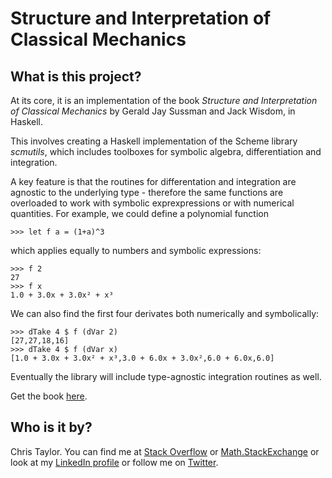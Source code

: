 # Structure and Interpretation of Classical Mechanics

## What is this project?

At its core, it is an implementation of the book *Structure and Interpretation of Classical Mechanics* by Gerald Jay Sussman and Jack Wisdom, in Haskell.

This involves creating a Haskell implementation of the Scheme library *scmutils*, which includes toolboxes for symbolic algebra, differentiation and integration.

A key feature is that the routines for differentation and integration are agnostic to the underlying type - therefore the same functions are overloaded to work with symbolic exprexpressions or with numerical quantities. For example, we could define a polynomial function

    >>> let f a = (1+a)^3

which applies equally to numbers and symbolic expressions:

    >>> f 2
    27
    >>> f x
    1.0 + 3.0x + 3.0x² + x³

We can also find the first four derivates both numerically and symbolically:

    >>> dTake 4 $ f (dVar 2)
    [27,27,18,16]
    >>> dTake 4 $ f (dVar x)
    [1.0 + 3.0x + 3.0x² + x³,3.0 + 6.0x + 3.0x²,6.0 + 6.0x,6.0]

Eventually the library will include type-agnostic integration routines as well.

Get the book [here](http://mitpress.mit.edu/sicm/).

## Who is it by?

Chris Taylor. You can find me at [Stack Overflow](http://stackoverflow.com/users/546084/chris-taylor) or [Math.StackExchange](http://math.stackexchange.com/users/4873/chris-taylor) or look at my [LinkedIn profile](http://www.linkedin.com/profile/view?id=19184234) or follow me on [Twitter](https://twitter.com/crntaylor).
